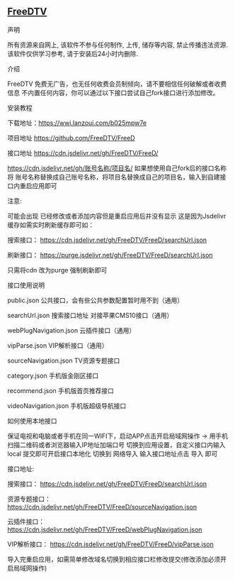 ## [FreeDTV](https://github.com/FreeDTV/FreeD)

声明

所有资源来自网上, 该软件不参与任何制作, 上传, 储存等内容, 禁止传播违法资源. 该软件仅供学习参考, 请于安装后24小时内删除.

介绍

FreeDTV 免费无广告，也无任何收费会员制倾向，请不要相信任何破解或者收费信息 不内置任何内容，你可以通过以下接口尝试自己fork接口进行添加修改。

安装教程

下载地址：https://wwi.lanzoui.com/b025mpw7e

项目地址 https://github.com/FreeDTV/FreeD

接口地址 https://cdn.jsdelivr.net/gh/FreeDTV/FreeD/

https://cdn.jsdelivr.net/gh/账号名称/项目名/ 如果想使用自己fork后的接口名称 将 账号名称替换成自己账号名称，将项目名替换成自己的项目名，输入到自建接口内重启应用即可

注意:

可能会出现 已经修改或者添加内容但是重启应用后并没有显示 这是因为Jsdelivr 缓存如需实时刷新缓存即可如：

搜索接口： https://cdn.jsdelivr.net/gh/FreeDTV/FreeD/searchUrl.json

刷新接口： https://purge.jsdelivr.net/gh/FreeDTV/FreeD/searchUrl.json

只需将cdn 改为purge 强制刷新即可

接口使用说明

public.json 公共接口，会有些公共参数配置暂时用不到（通用）

searchUrl.json 搜索接口地址 对接苹果CMS10接口（通用）

webPlugNavigation.json 云插件接口（通用）

vipParse.json VIP解析接口（通用）

sourceNavigation.json TV资源专题接口

category.json 手机版金刚区接口

recommend.json 手机版首页推荐接口

videoNavigation.json 手机版超级导航接口

如何使用本地接口

保证电视和电脑或者手机在同一WIFI下，启动APP点击开启局域网操作 -> 用手机扫描二维码或者浏览器输入IP地址加端口号 切换到应用设置，自定义接口内输入 local 提交即可开启接口本地化 切换到 网络导入 输入接口地址点击 导入 即可

接口地址:

搜索接口： https://cdn.jsdelivr.net/gh/FreeDTV/FreeD/searchUrl.json

资源专题接口： https://cdn.jsdelivr.net/gh/FreeDTV/FreeD/sourceNavigation.json

云插件接口： https://cdn.jsdelivr.net/gh/FreeDTV/FreeD/webPlugNavigation.json

VIP解析接口： https://cdn.jsdelivr.net/gh/FreeDTV/FreeD/vipParse.json

导入完重启应用，如需简单修改域名切换到相应接口栏修改提交(修改添加必须开启局域网操作)
